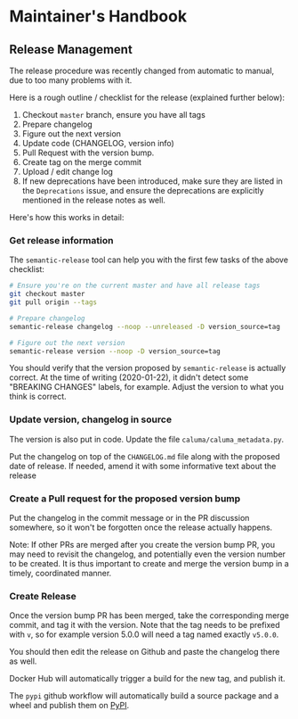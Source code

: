 # Maintainer's Handbook

## Release Management

The release procedure was recently changed from automatic to manual, due to too
many problems with it.

Here is a rough outline / checklist for the release (explained further below):

1. Checkout `master` branch, ensure you have all tags
2. Prepare changelog
3. Figure out the next version
4. Update code (CHANGELOG, version info)
5. Pull Request with the version bump.
6. Create tag on the merge commit
7. Upload / edit change log
8. If new deprecations have been introduced, make sure they are listed in the
   `Deprecations` issue, and ensure the deprecations are explicitly mentioned in the release notes as well.

Here's how this works in detail:

### Get release information

The `semantic-release` tool can help you with the first few tasks of the above
checklist:

```bash
# Ensure you're on the current master and have all release tags
git checkout master
git pull origin --tags

# Prepare changelog
semantic-release changelog --noop --unreleased -D version_source=tag

# Figure out the next version
semantic-release version --noop -D version_source=tag
```

You should verify that the version proposed by `semantic-release` is actually
correct. At the time of writing (2020-01-22), it didn't detect some "BREAKING
CHANGES" labels, for example. Adjust the version to what you think is correct.

### Update version, changelog in source

The version is also put in code. Update the file
`caluma/caluma_metadata.py`.

Put the changelog on top of the `CHANGELOG.md` file along with the proposed date
of release. If needed, amend it with some informative text about the release

### Create a Pull request for the proposed version bump

Put the changelog in the commit message or in the PR discussion somewhere, so
it won't be forgotten once the release actually happens.

Note: If other PRs are merged after you create the version bump PR, you may need
to revisit the changelog, and potentially even the version number to be created.
It is thus important to create and merge the version bump in a timely,
coordinated manner.

### Create Release

Once the version bump PR has been merged, take the corresponding merge commit,
and tag it with the version. Note that the tag needs to be prefixed with `v`,
so for example version 5.0.0 will need a tag named exactly `v5.0.0`.

You should then edit the release on Github and paste the changelog there as well.

Docker Hub will automatically trigger a build for the new tag, and publish it.

The `pypi` github workflow will automatically build a source package and a wheel and
publish them on [PyPI](https://pypi.org/project/caluma/).
